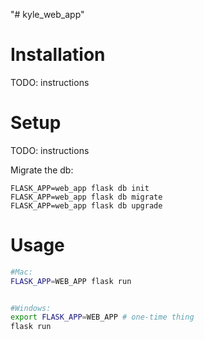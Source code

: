 "# kyle_web_app" 



# Installation
TODO: instructions

# Setup

TODO: instructions

Migrate the db:
```
FLASK_APP=web_app flask db init
FLASK_APP=web_app flask db migrate
FLASK_APP=web_app flask db upgrade

```
# Usage

```sh
#Mac:
FLASK_APP=WEB_APP flask run


#Windows:
export FLASK_APP=WEB_APP # one-time thing
flask run
```